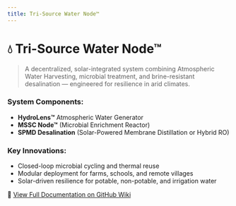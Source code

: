 ```yaml
---
title: Tri-Source Water Node™
---
```


# 💧 Tri-Source Water Node™

> A decentralized, solar-integrated system combining Atmospheric Water Harvesting, microbial treatment, and brine-resistant desalination — engineered for resilience in arid climates.

### System Components:
- **HydroLens™** Atmospheric Water Generator  
- **MSSC Node™** (Microbial Enrichment Reactor)  
- **SPMD Desalination** (Solar-Powered Membrane Distillation or Hybrid RO)  

### Key Innovations:
- Closed-loop microbial cycling and thermal reuse  
- Modular deployment for farms, schools, and remote villages  
- Solar-driven resilience for potable, non-potable, and irrigation water  

🔗 [View Full Documentation on GitHub Wiki](https://github.com/justindbilyeu/SunShare-TriSource/wiki)

